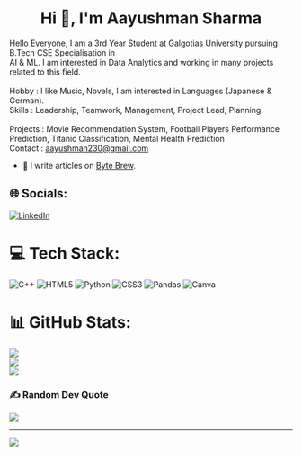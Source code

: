 <h1 align="center">Hi 👋, I'm Aayushman Sharma</h1>

Hello Everyone, I am a 3rd Year Student at Galgotias University pursuing B.Tech CSE Specialisation in <br>AI & ML. I am interested in Data Analytics and working in many projects related to this field. <br><br>Hobby : I like Music, Novels, I am interested in Languages (Japanese & German).<br>Skills : Leadership, Teamwork, Management, Project Lead, Planning.<br><br>Projects : Movie Recommendation System, Football Players Performance Prediction, Titanic Classification, Mental Health Prediction
<br>Contact : aayushman230@gmail.com
- 📝 I write articles on [Byte Brew](https://bytebrew.hashnode.dev).



## 🌐 Socials:
[![LinkedIn](https://img.shields.io/badge/LinkedIn-%230077B5.svg?logo=linkedin&logoColor=white)](https://www.linkedin.com/in/aayushman-sharma-9a29a621a/) 

# 💻 Tech Stack:
![C++](https://img.shields.io/badge/c++-%2300599C.svg?style=for-the-badge&logo=c%2B%2B&logoColor=white) ![HTML5](https://img.shields.io/badge/html5-%23E34F26.svg?style=for-the-badge&logo=html5&logoColor=white) ![Python](https://img.shields.io/badge/python-3670A0?style=for-the-badge&logo=python&logoColor=ffdd54) ![CSS3](https://img.shields.io/badge/css3-%231572B6.svg?style=for-the-badge&logo=css3&logoColor=white) ![Pandas](https://img.shields.io/badge/pandas-%23150458.svg?style=for-the-badge&logo=pandas&logoColor=white) ![Canva](https://img.shields.io/badge/Canva-%2300C4CC.svg?style=for-the-badge&logo=Canva&logoColor=white)
# 📊 GitHub Stats:
![](https://github-readme-stats.vercel.app/api?username=aayushman028&theme=radical&hide_border=false&include_all_commits=false&count_private=false)<br/>
![](https://github-readme-streak-stats.herokuapp.com/?user=aayushman028&theme=radical&hide_border=false)<br/>
![](https://github-readme-stats.vercel.app/api/top-langs/?username=aayushman028&theme=radical&hide_border=false&include_all_commits=false&count_private=false&layout=compact)

### ✍️ Random Dev Quote
![](https://quotes-github-readme.vercel.app/api?type=horizontal&theme=radical)

---
[![](https://visitcount.itsvg.in/api?id=aayushman028&icon=0&color=1)](https://visitcount.itsvg.in)

<!-- Proudly created with GPRM ( https://gprm.itsvg.in ) -->

